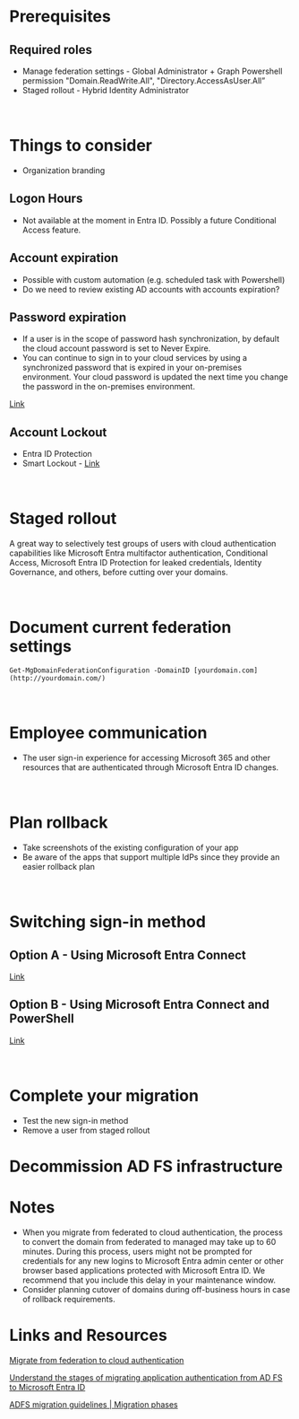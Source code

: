# Prerequisites

## Required roles

- Manage federation settings - Global Administrator + Graph Powershell permission "Domain.ReadWrite.All", "Directory.AccessAsUser.All”
- Staged rollout - Hybrid Identity Administrator
<br><br><br>
# Things to consider

- Organization branding

## Logon Hours

- Not available at the moment in Entra ID. Possibly a future Conditional Access feature.

## Account expiration

- Possible with custom automation (e.g. scheduled task with Powershell)
- Do we need to review existing AD accounts with accounts expiration?

## Password expiration

- If a user is in the scope of password hash synchronization, by default the cloud account password is set to Never Expire.
- You can continue to sign in to your cloud services by using a synchronized password that is expired in your on-premises environment. Your cloud password is updated the next time you change the password in the on-premises environment.

[Link](https://learn.microsoft.com/en-us/entra/identity/hybrid/connect/how-to-connect-password-hash-synchronization#password-expiration-policy)

## Account Lockout

- Entra ID Protection
- Smart Lockout - [Link](https://learn.microsoft.com/en-us/entra/identity/authentication/howto-password-smart-lockout)
<br><br><br>
# Staged rollout

A great way to selectively test groups of users with cloud authentication capabilities like Microsoft Entra multifactor authentication, Conditional Access, Microsoft Entra ID Protection for leaked credentials, Identity Governance, and others, before cutting over your domains.
<br><br><br>
# Document current federation settings

`Get-MgDomainFederationConfiguration -DomainID [yourdomain.com](http://yourdomain.com/)`
<br><br><br>
# Employee communication

- The user sign-in experience for accessing Microsoft 365 and other resources that are authenticated through Microsoft Entra ID changes.
<br><br><br>
# Plan rollback

- Take screenshots of the existing configuration of your app
- Be aware of the apps that support multiple IdPs since they provide an easier rollback plan
<br><br><br>
# Switching sign-in method

## Option A - Using Microsoft Entra Connect

[Link](https://learn.microsoft.com/en-us/entra/identity/hybrid/connect/migrate-from-federation-to-cloud-authentication#option-a)

## Option B - Using Microsoft Entra Connect and PowerShell

[Link](https://learn.microsoft.com/en-us/entra/identity/hybrid/connect/migrate-from-federation-to-cloud-authentication#option-b)
<br><br><br>
# Complete your migration

- Test the new sign-in method
- Remove a user from staged rollout

# Decommission AD FS infrastructure

# Notes

- When you migrate from federated to cloud authentication, the process to convert the domain from federated to managed may take up to 60 minutes. During this process, users might not be prompted for credentials for any new logins to Microsoft Entra admin center or other browser based applications protected with Microsoft Entra ID. We recommend that you include this delay in your maintenance window.
- Consider planning cutover of domains during off-business hours in case of rollback requirements.

# Links and Resources

[Migrate from federation to cloud authentication](https://learn.microsoft.com/en-us/entra/identity/hybrid/connect/migrate-from-federation-to-cloud-authentication)

[Understand the stages of migrating application authentication from AD FS to Microsoft Entra ID](https://learn.microsoft.com/en-us/entra/identity/enterprise-apps/migrate-adfs-apps-stages)

[ADFS migration guidelines | Migration phases](https://learn.microsoft.com/en-us/entra/identity/enterprise-apps/migrate-adfs-apps-phases-overview)
